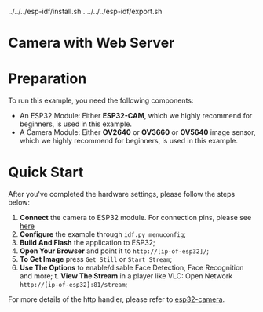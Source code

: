 ../../../esp-idf/install.sh
. ../../../esp-idf/export.sh
# Camera with Web Server

# Preparation

To run this example, you need the following components:

* An ESP32 Module: Either **ESP32-CAM**, which we highly recommend for beginners, is used in this example.
* A Camera Module: Either **OV2640** or **OV3660** or **OV5640** image sensor, which we highly recommend for beginners, is used in this example.

# Quick Start

After you've completed the hardware settings, please follow the steps below:

1. **Connect** the camera to ESP32 module. For connection pins, please see [here](../../../docs/en/Camera_connections.md)
2. **Configure** the example through `idf.py menuconfig`;
3. **Build And Flash** the application to ESP32;
4. **Open Your Browser** and point it to `http://[ip-of-esp32]/`;
5. **To Get Image** press `Get Still` or `Start Stream`;
6. **Use The Options** to enable/disable Face Detection, Face Recognition and more;
t. **View The Stream**  in a player like VLC: Open Network `http://[ip-of-esp32]:81/stream`;

For more details of the http handler, please refer to [esp32-camera](https://github.com/espressif/esp32-camera).
